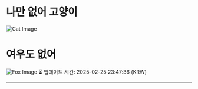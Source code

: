 
# 나만 없어 고양이

![Cat Image](https://cdn2.thecatapi.com/images/cap.jpg)

# 여우도 없어
![Fox Image](https://randomfox.ca/images/109.jpg)
⏳ 업데이트 시간: 2025-02-25 23:47:36 (KRW)

---
